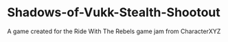 # Shadows-of-Vukk-Stealth-Shootout
 A game created for the Ride With The Rebels game jam from CharacterXYZ
